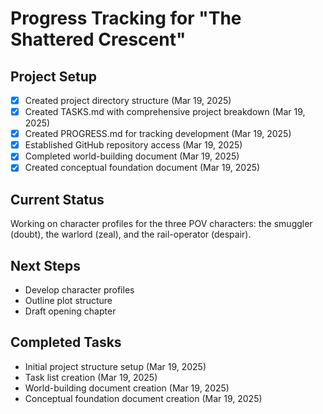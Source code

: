 # Progress Tracking for "The Shattered Crescent"

## Project Setup
- [x] Created project directory structure (Mar 19, 2025)
- [x] Created TASKS.md with comprehensive project breakdown (Mar 19, 2025)
- [x] Created PROGRESS.md for tracking development (Mar 19, 2025)
- [x] Established GitHub repository access (Mar 19, 2025)
- [x] Completed world-building document (Mar 19, 2025)
- [x] Created conceptual foundation document (Mar 19, 2025)

## Current Status
Working on character profiles for the three POV characters: the smuggler (doubt), the warlord (zeal), and the rail-operator (despair).

## Next Steps
- Develop character profiles
- Outline plot structure
- Draft opening chapter

## Completed Tasks
- Initial project structure setup (Mar 19, 2025)
- Task list creation (Mar 19, 2025)
- World-building document creation (Mar 19, 2025)
- Conceptual foundation document creation (Mar 19, 2025)
